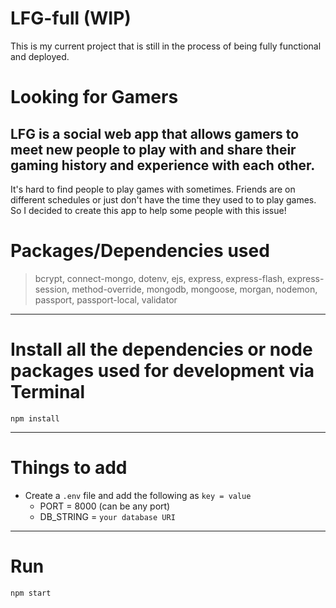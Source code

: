 # LFG-full (WIP)
This is my current project that is still in the process of being fully functional and deployed.

# Looking for Gamers

LFG is a social web app that allows gamers to meet new people to play with and share their gaming history and experience with each other.
----------------------------------------------------------------------------------------------------------------------------------------------------------------------------------
It's hard to find people to play games with sometimes.  Friends are on different schedules or just don't have the time they used to to play games. So I decided to create this app to help some people with this issue!

# Packages/Dependencies used

> bcrypt, connect-mongo, dotenv, ejs, express, express-flash, express-session, method-override, mongodb, mongoose, morgan, nodemon, passport, passport-local,
> validator

---

# Install all the dependencies or node packages used for development via Terminal

`npm install`

---

# Things to add

- Create a `.env` file and add the following as `key = value`
  - PORT = 8000 (can be any port)
  - DB_STRING = `your database URI`

---

# Run

`npm start`
